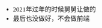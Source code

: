 <span  style="font-family: Simsun,serif; font-size: 17px; ">

- 2021年过年的时候舅舅让做的
- 最后也没做好，不会做前端

</span>